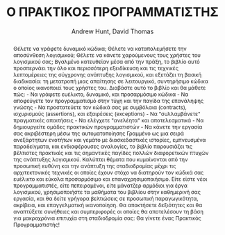 ---
abstract: 'Θέλετε να γράφετε δυναμικό κώδικα; Θέλετε να καταπολεμήσετε την αποσύνθεση
  λογισμικού; Θέλετε να κάνετε χαρούμενους τους χρήστες του λογισμικού σας; Βγαλμένο
  κατευθείαν μέσα από την πράξη, το βιβλίο αυτό προσπερνάει την όλο και περισσότερη
  εξειδίκευση και τις τεχνικές λεπτομέρειες της σύγχρονης ανάπτυξης λογισμικού, και
  εξετάζει τη βασική διαδικασία: τη μετατροπή μιας απαίτησης σε λειτουργικό, συντηρήσιμο
  κώδικα ο οποίος ικανοποιεί τους χρήστες του. Διαβάστε αυτό το βιβλίο και θα μάθετε
  πώς: - Να γράφετε ευέλικτο, δυναμικό, και προσαρμόσιμο κώδικα - Να αποφεύγετε τον
  προγραμματισμό στην τύχη και την παγίδα της επανάληψης γνώσης - Να προστατεύετε
  τον κώδικά σας με συμβόλαια (contracts), ισχυρισμούς (assertions), και εξαιρέσεις
  (exceptions) - Να "συλλαμβάνετε" πραγματικές απαιτήσεις - Να ελέγχετε "ανελέητα"
  και αποτελεσματικά - Να δημιουργείτε ομάδες πρακτικών προγραμματιστών - Να κάνετε
  την εργασία σας ακριβέστερη μέσω της αυτοματοποίησης Γραμμένο ως μια σειρά ανεξάρτητων
  ενοτήτων και γεμάτο με διασκεδαστικές ιστορίες, εμπνευσμένα παραδείγματα, και ενδιαφέρουσες
  αναλογίες, το βιβλίο παρουσιάζει τις βέλτιστες πρακτικές και τις σημαντικές παγίδες
  πολλών διαφορετικών πτυχών της ανάπτυξης λογισμικού. Καλύπτει θέματα που κυμαίνονται
  από την προσωπική ευθύνη και την ανάπτυξη της σταδιοδρομίας μέχρι τις αρχιτεκτονικές
  τεχνικές οι οποίες έχουν στόχο να διατηρούν τον κώδικά σας ευέλικτο και εύκολα προσαρμόσιμο
  και επαναχρησιμοποιήσιμο. Είτε είστε νέοι προγραμματιστές, είτε πεπειραμένοι, είτε
  μάνατζερ αρμόδιοι για έργα λογισμικού, χρησιμοποιήστε τα μαθήματα του βιβλίου στην
  καθημερινή σας εργασία, και θα δείτε γρήγορα βελτιώσεις σε προσωπική παραγωγικότητα,
  ακρίβεια, και επαγγελματική ικανοποίηση. Θα αποκτήσετε δεξιότητες και θα αναπτύξετε
  συνήθειες και συμπεριφορές οι οποίες θα αποτελέσουν τη βάση για μακροχρόνια επιτυχία
  στη σταδιοδρομία σας: Θα γίνετε ένας Πρακτικός Προγραμματιστής!'
author: Andrew Hunt, David Thomas
cover: https://static.eudoxus.gr/books/preview/15/cover-13815.jpg
edition: 1η
eudoxusid: '13815'
isbn: 978-960-461-135-5
layout: bibtex
num_pages: '384'
publisher: ΕΚΔΟΣΕΙΣ ΚΛΕΙΔΑΡΙΘΜΟΣ ΕΠΕ
ref: isbn_978_960_461_135_5
title: Ο ΠΡΑΚΤΙΚΟΣ ΠΡΟΓΡΑΜΜΑΤΙΣΤΗΣ
year: '2008'
---